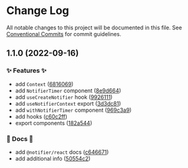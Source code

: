 # Change Log

All notable changes to this project will be documented in this file.
See [Conventional Commits](https://conventionalcommits.org) for commit guidelines.

## 1.1.0 (2022-09-16)


### ✨ Features ✨

* add `Context` ([6816069](https://github.com/ArtemKlyuev/notifier/commit/68160690c7daa59b25867cf17815f884c2e07af8))
* add `NotifierTimer` component ([8e9d664](https://github.com/ArtemKlyuev/notifier/commit/8e9d6646e58e66c49857b711a876a46b387bf422))
* add `useCreateNotifier` hook ([9926111](https://github.com/ArtemKlyuev/notifier/commit/9926111e7760f2703f762840142a7b8456ee1297))
* add `useNotifierContext` export ([3d3dc81](https://github.com/ArtemKlyuev/notifier/commit/3d3dc81a2837c9cf9567c69fdc065b72ed7088f5))
* add `withNotifierTimer` component ([969c3a9](https://github.com/ArtemKlyuev/notifier/commit/969c3a9446396314fa8ebf909dbe141e6b19edd8))
* add hooks ([c60c2ff](https://github.com/ArtemKlyuev/notifier/commit/c60c2ff53d7d4beb5ab14b1e5f64c5dbf1124439))
* export components ([182a544](https://github.com/ArtemKlyuev/notifier/commit/182a544c1ef05b0f255d3cabcfba682867264f86))


### 📖 Docs 📖

* add `@notifier/react` docs ([c646671](https://github.com/ArtemKlyuev/notifier/commit/c64667100bd5048d80783a72178755c727a12493))
* add additional info ([50554c2](https://github.com/ArtemKlyuev/notifier/commit/50554c2bf0a0803942f0c7345b7de0a138fb0e4e))
